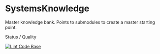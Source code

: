 # SystemsKnowledge
Master knowledge bank. Points to submodules to create a master starting point.

Status / Quality

[![Lint Code Base](https://github.com/mikeybob/SystemsKnowledge/actions/workflows/super-linter.yml/badge.svg?branch=main)](https://github.com/mikeybob/SystemsKnowledge/actions/workflows/super-linter.yml)

